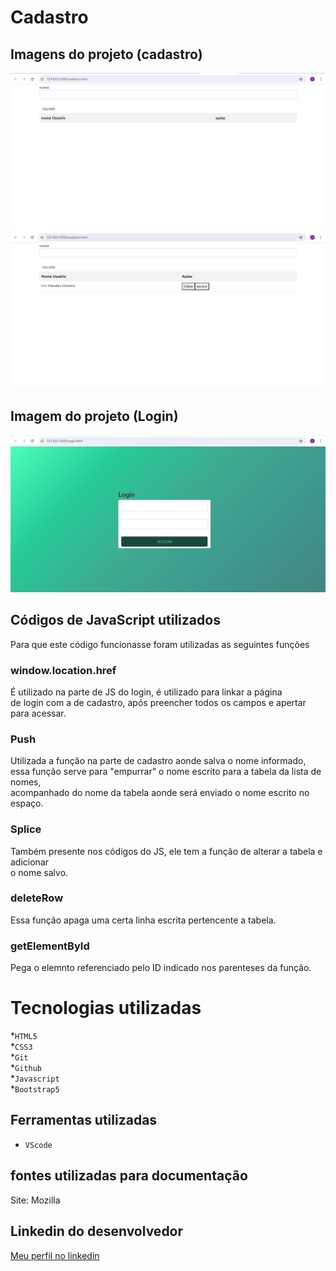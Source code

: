 # Cadastro

## Imagens do projeto (cadastro) 
![página(sem alterações)](imagem/Captura%20de%20tela%202024-08-09%20090159.png)
![página(após salvar nome)](imagem/Captura%20de%20tela%202024-08-09%20112630.png)

## Imagem do projeto (Login)
![Página de login](imagem/Captura%20de%20tela%202024-08-09%20111557.png)

## Códigos de JavaScript utilizados
Para que este código funcionasse foram utilizadas as seguintes funções

### window.location.href
É utilizado na parte de JS do login, é utilizado para linkar a página<br>
de login com a de cadastro, após preencher todos os campos e apertar para acessar.

### Push
Utilizada a função na parte de cadastro aonde salva o nome informado,<br>
essa função serve para "empurrar" o nome escrito para a tabela da lista de nomes,<br>
acompanhado do nome da tabela aonde será enviado o nome escrito no espaço.

### Splice
Também presente nos códigos do JS, ele tem a função de alterar a tabela e adicionar<br>
o nome salvo.

### deleteRow
Essa função apaga uma certa linha escrita pertencente a tabela.

### getElementById
Pega o elemnto referenciado pelo ID indicado nos parenteses da função.

# Tecnologias utilizadas 
*`HTML5`<br>
*`CSS3`<br>
*`Git`<br>
*`Github`<br>
*`Javascript`<br>
*`Bootstrap5`<br>

## Ferramentas utilizadas 
* `VScode` 

## fontes utilizadas para documentação
Site: Mozilla

## Linkedin do desenvolvedor
[Meu perfil no linkedin](https://www.linkedin.com/in/eric-mendes-moreira-b5a49b301/)

